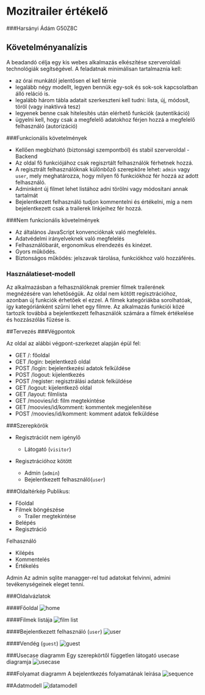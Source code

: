 # Mozitrailer értékelő
###Harsányi Ádám G50Z8C
## Követelményanalízis

A beadandó célja egy kis webes alkalmazás elkészítése szerveroldali technológiák segítségével. A feladatnak minimálisan tartalmaznia kell:

   + az órai munkától jelentősen el kell térnie
   + legalább négy modellt, legyen bennük egy-sok és sok-sok kapcsolatban álló reláció is.
   + legalább három tábla adatait szerkeszteni kell tudni: lista, új, módosít, töröl (vagy inaktívvá tesz)
   + legyenek benne csak hitelesítés után elérhető funkciók (autentikáció)
   + ügyelni kell, hogy csak a megfelelő adatokhoz férjen hozzá a megfelelő felhasználó (autorizáció)
   
###Funkcionális követelmények

  + Kellően megbízható (biztonsági szempontból) és stabil szerveroldal - Backend
  + Az oldal fő funkciójához csak regiszrtált felhasználók férhetnek hozzá.
  + A regisztrált felhasználóknak különbőző szerepköre lehet: `admin` vagy `user`, mely meghatározza, hogy milyen fő funkciókhoz fér hozzá az adott felhasználó.
  + Adminként új filmet lehet listához adni törölni vagy módosítani annak tartalmát
  + Bejelentkezett felhasználó tudjon kommentelni és értékelni, míg a nem bejelentkezett csak a trailerek linkjeihez fér hozzá.
  
###Nem funkcionális követelmények

+ Az általános JavaScript konvencióknak való megfelelés.
+ Adatvédelmi irányelveknek való megfelelés
+ Felhasználóbarát, ergonomikus elrendezés és kinézet.
+ Gyors működés.
+ Biztonságos működés: jelszavak tárolása, funkciókhoz való hozzáférés.
   
### Használatieset-modell
Az alkalmazásban a felhasználóknak premier filmek trailerének megnézésére van lehetőségük. Az oldal nem kötött regisztrációhoz, azonban új funkciók érhetőek el ezzel. A filmek kategóriákba sorolhatóak, így kategóriánként szűrni lehet egy filmre. Az alkalmazás funkciói közé tartozik továbbá a bejelentkezett felhasználók számára a filmek értékelése és hozzászólás fűzése is.

##Tervezés
###Végpontok

Az oldal az alábbi végpont-szerkezet alapján épül fel:

+ GET /: főoldal
+ GET /login: bejelentkező oldal
+ POST /login: bejelentkezési adatok felküldése
+ POST /logout: kijelentkezés
+ POST /register: regisztrálási adatok felküldése
+ GET /logout: kijelentkező oldal
+ GET /layout: filmlista
+ GET /moovies/id: film megtekintése
+ GET /moovies/id/komment: kommentek megjelenítése
+ POST /moovies/id/komment: komment adatok felküldése

###Szerepkörök
+ Regisztrációt nem igénylő

   + Látogató (`visitor`)

+ Regisztrációhoz kötött
   + Admin (`admin`)
   + Bejelentkezett felhasználó(`user`)
  
###Oldaltérkép
Publikus:

- Főoldal
- Filmek böngészése
    + Trailer megtekintése
- Belépés
- Regisztráció

Felhasználó
- Kilépés
- Kommentelés
- Értékelés
    
Admin
Az admin sqlite managger-rel tud adatokat felvinni, admini tevékenységeinek eleget tenni.

###Oldalvázlatok

####Főoldal
![home](https://github.com/hary1993/moovie/blob/master/images/Home.PNG)

####Filmek listája
![film list](https://github.com/hary1993/moovie/blob/master/images/List.PNG)

####Bejelentkezett felhasználó (`user`)
![user](https://github.com/hary1993/moovie/blob/master/images/Bej.PNG)

####Vendég (`guest`)
![guest](https://github.com/hary1993/moovie/blob/master/images/Nembej.PNG)

###Usecase diagramm
Egy szerepkörtől független látogató usecase diagramja 
![usecase](https://github.com/hary1993/moovie/blob/master/images/UseCase%20Films.jpg)

###Folyamat diagramm
A bejelentkezés folyamatának leírása
![sequence](https://github.com/hary1993/moovie/blob/master/images/Sequence.jpg)

##Adatmodell 
![datamodell](https://github.com/hary1993/moovie/blob/master/images/datamodell.jpg)
